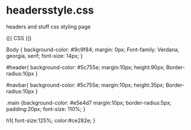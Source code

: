 # headersstyle.css
headers and stuff css styling page



([{ CSS }])

Body { background-color: #9c9f84;
margin: 0px;
Font-family: Verdana, georgia, serif;
font-size: 14px;   }

#header{ background-color: #5c755e;
margin:10px;
height:90px; 
Border-radius:10px   }

#navbar{ background-color: #5c755e;
margin:10px;
height:35px; 
Border-radius:10px   }

.main {background-color: #e5e4d7
margin:10px;
border-radius:5px;
padding:20px;
font-size: 110%;   }

h1{ font-size:125%;
color:#ce282e;
 }
